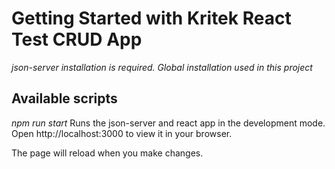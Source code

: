 # Getting Started with Kritek React Test CRUD App

_json-server installation is required. Global installation used in this project_

## Available scripts

_npm run start_
Runs the json-server and react app in the development mode.
Open http://localhost:3000 to view it in your browser.

The page will reload when you make changes.
